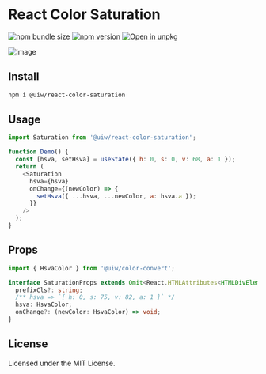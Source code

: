 React Color Saturation
===

[![npm bundle size](https://img.shields.io/bundlephobia/minzip/@uiw/react-color-saturation)](https://bundlephobia.com/package/@uiw/react-color-saturation) [![npm version](https://img.shields.io/npm/v/@uiw/react-color-saturation.svg)](https://www.npmjs.com/package/@uiw/react-color-saturation) [![Open in unpkg](https://img.shields.io/badge/Open%20in-unpkg-blue)](https://uiwjs.github.io/npm-unpkg/#/pkg/@uiw/react-color-saturation/file/README.md)

![image](https://user-images.githubusercontent.com/1680273/124278948-7d05f400-db79-11eb-9358-e290a0b636a2.png)

## Install

```bash
npm i @uiw/react-color-saturation
```

## Usage

```js
import Saturation from '@uiw/react-color-saturation';

function Demo() {
  const [hsva, setHsva] = useState({ h: 0, s: 0, v: 68, a: 1 });
  return (
    <Saturation
      hsva={hsva}
      onChange={(newColor) => {
        setHsva({ ...hsva, ...newColor, a: hsva.a });
      }}
    />
  );
}
```

## Props

```ts
import { HsvaColor } from '@uiw/color-convert';

interface SaturationProps extends Omit<React.HTMLAttributes<HTMLDivElement>, 'onChange'> {
  prefixCls?: string;
  /** hsva => `{ h: 0, s: 75, v: 82, a: 1 }` */
  hsva: HsvaColor;
  onChange?: (newColor: HsvaColor) => void;
}
```

<!--footer-dividing-->

## License

Licensed under the MIT License.
